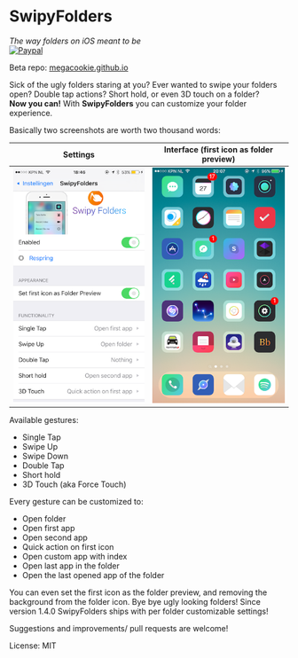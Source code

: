 # SwipyFolders
*The way folders on iOS meant to be*  
[![Paypal](https://jessevandervelden.nl/donate.png)](https://www.paypal.me/JessevanderVelden)  

Beta repo: [megacookie.github.io](http://megacookie.github.io)

Sick of the ugly folders staring at you? Ever wanted to swipe your folders open? Double tap actions? Short hold, or even 3D touch on a folder?  
**Now you can!** With **SwipyFolders** you can customize your folder experience.  

Basically two screenshots are worth two thousand words:  

Settings                                | Interface (first icon as folder preview)
:--------------------------------------:|:-----------------------------:
![Settings](/screenshots/settings.PNG)  | ![Interface](/screenshots/interface.PNG)


Available gestures:
* Single Tap
* Swipe Up
* Swipe Down
* Double Tap
* Short hold
* 3D Touch (aka Force Touch)

Every gesture can be customized to:  
* Open folder  
* Open first app  
* Open second app  
* Quick action on first icon
* Open custom app with index
* Open last app in the folder
* Open the last opened app of the folder

You can even set the first icon as the folder preview, and removing the background from the folder icon. Bye bye ugly looking folders!
Since version 1.4.0 SwipyFolders ships with per folder customizable settings!

Suggestions and improvements/ pull requests are welcome!

License: MIT